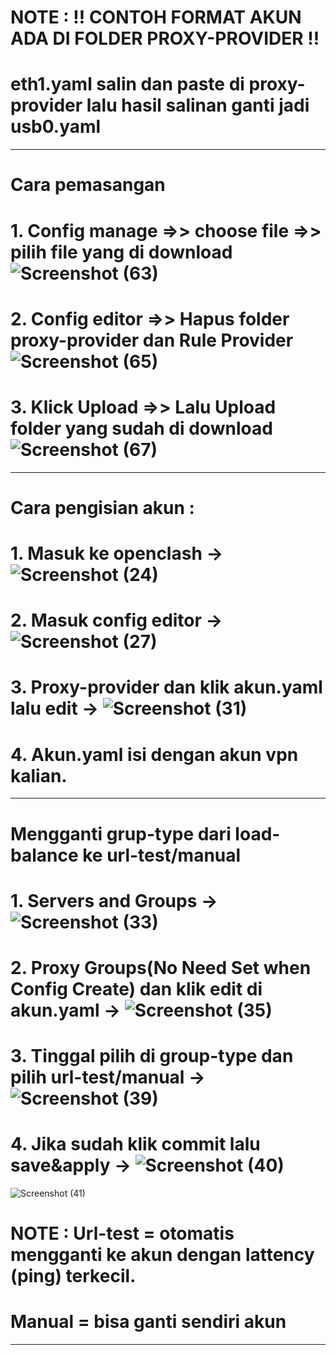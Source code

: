 # NOTE : !! CONTOH FORMAT AKUN ADA DI FOLDER PROXY-PROVIDER !!
# eth1.yaml salin dan paste  di proxy-provider lalu hasil salinan ganti jadi usb0.yaml
****************************************************************************************************************************************************
# Cara pemasangan

 # 1. Config manage =>> choose file =>> pilih file yang di download![Screenshot (63)](https://user-images.githubusercontent.com/60930566/143690750-9385d460-3509-402e-873c-53cfd6b54057.png)
 # 2. Config editor =>> Hapus folder proxy-provider dan Rule Provider![Screenshot (65)](https://user-images.githubusercontent.com/60930566/143690909-c991a0f0-f3fa-4c5b-a47a-443cc0790160.png)

 # 3. Klick Upload =>> Lalu Upload folder yang sudah di download![Screenshot (67)](https://user-images.githubusercontent.com/60930566/143690992-b4c32c4a-6aa8-4f21-832b-d15292329163.png)


*******************************************************************************************************************************************************
 # Cara pengisian akun :
 
 # 1. Masuk ke openclash -> ![Screenshot (24)](https://user-images.githubusercontent.com/60930566/143434563-11429b64-26a6-489d-b0ce-bea510544c2b.png)
 # 2. Masuk config editor ->  ![Screenshot (27)](https://user-images.githubusercontent.com/60930566/143435087-9e062f20-08c8-4041-ae2e-9b1f70f9d173.png)
 # 3. Proxy-provider dan klik akun.yaml lalu edit ->  ![Screenshot (31)](https://user-images.githubusercontent.com/60930566/143435733-913f5516-eeb3-41de-83e8-9a23e62fd059.png)
 # 4. Akun.yaml isi dengan akun vpn kalian.
 ******************************************************************************************************************************************************
 # Mengganti grup-type dari load-balance ke url-test/manual
 
 # 1. Servers and Groups -> ![Screenshot (33)](https://user-images.githubusercontent.com/60930566/143435974-b77bbb3a-03ea-45c2-88d2-2c54a4e3ca3b.png)
 # 2. Proxy Groups(No Need Set when Config Create) dan klik edit di akun.yaml -> ![Screenshot (35)](https://user-images.githubusercontent.com/60930566/143436205-28f23686-41a9-41fe-96db-5085b37ca6f1.png)
 # 3. Tinggal pilih di group-type dan pilih url-test/manual -> ![Screenshot (39)](https://user-images.githubusercontent.com/60930566/143436724-b2048eea-9c9e-4bf7-b1f2-fc79b546aac9.png)
 # 4. Jika sudah klik commit lalu save&apply -> ![Screenshot (40)](https://user-images.githubusercontent.com/60930566/143436850-bd5a162b-f5d5-4e4d-9e28-80e6c9ccb10e.png)
![Screenshot (41)](https://user-images.githubusercontent.com/60930566/143436889-05c927b5-584a-4243-a5da-dcb0e7a19dc7.png)

  # NOTE :  Url-test = otomatis mengganti ke akun dengan lattency (ping) terkecil.
  #         Manual = bisa ganti sendiri akun
***********************************************************************************************************


